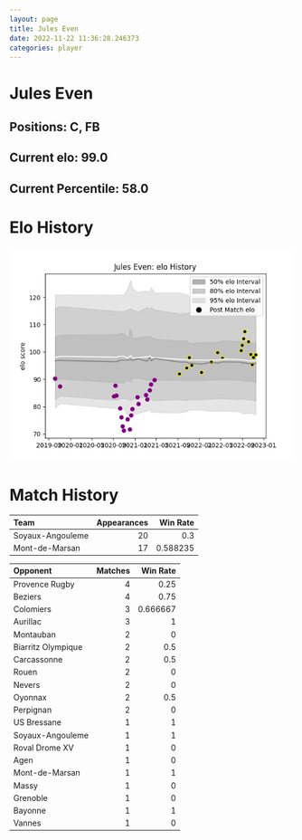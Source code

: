 ```yaml
---  
layout: page  
title: Jules Even  
date: 2022-11-22 11:36:28.246373  
categories: player  
---
```

# Jules Even

## Positions: C, FB

## Current elo: 99.0

## Current Percentile: 58.0

# Elo History


![elo history](history_JulesEven.png)
# Match History


| Team             |   Appearances |   Win Rate |
|:-----------------|--------------:|-----------:|
| Soyaux-Angouleme |            20 |   0.3      |
| Mont-de-Marsan   |            17 |   0.588235 |

| Opponent           |   Matches |   Win Rate |
|:-------------------|----------:|-----------:|
| Provence Rugby     |         4 |   0.25     |
| Beziers            |         4 |   0.75     |
| Colomiers          |         3 |   0.666667 |
| Aurillac           |         3 |   1        |
| Montauban          |         2 |   0        |
| Biarritz Olympique |         2 |   0.5      |
| Carcassonne        |         2 |   0.5      |
| Rouen              |         2 |   0        |
| Nevers             |         2 |   0        |
| Oyonnax            |         2 |   0.5      |
| Perpignan          |         2 |   0        |
| US Bressane        |         1 |   1        |
| Soyaux-Angouleme   |         1 |   1        |
| Roval Drome XV     |         1 |   0        |
| Agen               |         1 |   0        |
| Mont-de-Marsan     |         1 |   1        |
| Massy              |         1 |   0        |
| Grenoble           |         1 |   0        |
| Bayonne            |         1 |   1        |
| Vannes             |         1 |   0        |